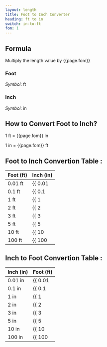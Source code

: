 ```yaml
---
layout: length
title: Foot to Inch Converter
heading: ft to in
switch: in-to-ft
fom: 1
---
```


## Formula
Multiply the length value by {{page.fom}}

### Foot
*Symbol*: ft

### Inch
*Symbol*: in

## How to Convert Foot to Inch?
1 ft = {{page.fom}} in

1 in = {{page.fom}} ft

## Foot to Inch Convertion Table :

| Foot (ft) | Inch (in) |
| ---- | ---- |
| 0.01 ft | {{ 0.01 | times: page.fom | round: 5 }} in |
| 0.1 ft | {{ 0.1 | times: page.fom | round: 5 }} in |
| 1 ft | {{ 1 | times: page.fom | round: 5 }} in |
| 2 ft | {{ 2 | times: page.fom | round: 5 }} in |
| 3 ft | {{ 3 | times: page.fom | round: 5 }} in |
| 5 ft | {{ 5 | times: page.fom | round: 5 }} in |
| 10 ft | {{ 10 | times: page.fom | round: 5 }} in |
| 100 ft | {{ 100 | times: page.fom | round: 5 }} in |

## Inch to Foot Convertion Table :

| Inch (in) | Foot (ft) |
| ---- | ---- |
| 0.01 in | {{ 0.01 | divided_by: page.fom | round: 5 }} ft |
| 0.1 in | {{ 0.1 | divided_by: page.fom | round: 5 }} ft |
| 1 in | {{ 1 | divided_by: page.fom | round: 5 }} ft |
| 2 in | {{ 2 | divided_by: page.fom | round: 5 }} ft |
| 3 in | {{ 3 | divided_by: page.fom | round: 5 }} ft |
| 5 in | {{ 5 | divided_by: page.fom | round: 5 }} ft |
| 10 in | {{ 10 | divided_by: page.fom | round: 5 }} ft |
| 100 in | {{ 100 | divided_by: page.fom | round: 5 }} ft |

<script>
selectInput[5].selected = true
selectOutput[4].selected = true
</script>
